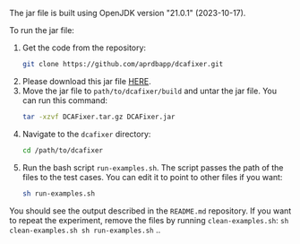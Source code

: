 
The jar file is built using OpenJDK version "21.0.1" (2023-10-17).

To run the jar file:

1. Get the code from the repository:
    ```sh
    git clone https://github.com/aprdbapp/dcafixer.git
    ```
2. Please download this jar file [HERE](https://drive.google.com/file/d/1VnXIfMKngVhgro62IMoHBopYa2MvZsbM/view?usp=sharing).
3. Move the jar file to `path/to/dcafixer/build` and untar the jar file. You can run this command:
    ```sh
    tar -xzvf DCAFixer.tar.gz DCAFixer.jar
    ```
4. Navigate to the `dcafixer` directory:
    ```sh
    cd /path/to/dcafixer
    ```
5. Run the bash script `run-examples.sh`. The script passes the path of the files to the test cases. You can edit it to point to other files if you want:
    ```sh
    sh run-examples.sh
    ```

You should see the output described in the `README.md` repository. If you want to repeat the experiment, remove the files by running `clean-examples.sh`:
    ```
    sh clean-examples.sh
    sh run-examples.sh
    ```
..
